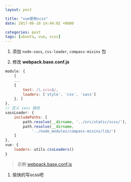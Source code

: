```yaml
---
layout: post

title: "vue使用scss"
date: 2017-06-10 14:44:02 +0800

categories: post
tags: [ubuntu, vue, scss]
---
```


1. 添加 `node-sass`, `css-loader`, `compass-mixins` 包

1. 修改 **webpack.base.conf.js**

```javascript
module: {
    [
    ...
    {
        test: /\.scss$/,
        loaders: ['style', 'css', 'sass']
    }, ]
},
// 定义 sass 路径
sassLoader: {
    includePaths: [
        path.resolve(__dirname, '../src/static/scss/'),
        path.resolve(__dirname,
            '../node_modules/compass-mixins/lib/')
    ]
},
vue: {
    loaders: utils.cssLoaders()
}
```

>示例 [webpack.base.conf.js](https://github.com/itaken/vue-example/blob/master/build/webpack.base.conf.js#L78-L85)

1. 愉快的写scss吧
